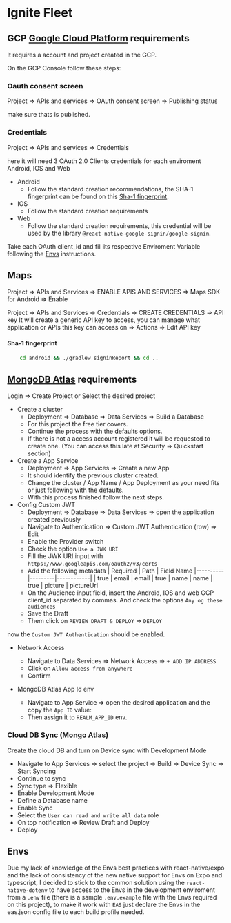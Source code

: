 # Ignite Fleet

## GCP [Google Cloud Platform](https://console.cloud.google.com/) requirements

It requires a account and project created in the GCP.

On the GCP Console follow these steps:

### Oauth consent screen

Project => APIs and services => OAuth consent screen => Publishing status

make sure thats is published.

### Credentials

Project => APIs and services => Credentials

here it will need 3 OAuth 2.0 Clients credentials for each enviroment Android, IOS and Web

- Android
  - Follow the standard creation recommendations, the SHA-1 fingerprint can be found on this [Sha-1 fingerprint](#sha-1-fingerprint).
- IOS
  - Follow the standard creation requirements
- Web
  - Follow the standard creation requirements, this credential will be used by the library `@react-native-google-signin/google-signin`.

Take each OAuth client_id and fill its respective Enviroment Variable following the [Envs](#envs) instructions.

## Maps

Project => APIs and Services => ENABLE APIS AND SERVICES => Maps SDK for Android => Enable

Project => APIs and Services => Credentials => CREATE CREDENTIALS => API key
It will create a generic API key to access, you can manage what application or APIs this key can access on => Actions => Edit API key

#### Sha-1 fingerprint

```bash
    cd android && ./gradlew signinReport && cd ..
```

## [MongoDB Atlas](https://cloud.mongodb.com/) requirements

Login => Create Project or Select the desired project

- Create a cluster
  - Deployment => Database => Data Services => Build a Database
  - For this project the free tier covers.
  - Continue the process with the defaults options.
  - If there is not a access account registered it will be requested to create
    one. (You can access this late at Security => Quickstart section)
- Create a App Service
  - Deployment => App Services => Create a new App
  - It should identify the previous cluster created.
  - Change the cluster / App Name / App Deployment as your need fits or just following with the defaults.
  - With this process finished follow the next steps.
- Config Custom JWT
  - Deployment => Database => Data Services => open the application created previously
  - Navigate to Authentication => Custom JWT Authentication (row) => Edit
  - Enable the Provider switch
  - Check the option `Use a JWK URI`
  - Fill the JWK URI input with `https://www.googleapis.com/oauth2/v3/certs`
  - Add the following metadata
    | Required | Path | Field Name
    |----------|---------|------------|
    | true | email | email
    | true | name | name
    | true | picture | pictureUrl
  - On the Audience input field, insert the Android, IOS and web GCP client_id separated by commas. And check the options `Any og these audiences`
  - Save the Draft
  - Them click on `REVIEW DRAFT & DEPLOY` => `DEPLOY`

now the `Custom JWT Authentication` should be enabled.

- Network Access

  - Navigate to Data Services => Network Access => `+ ADD IP ADDRESS`
  - Click on `Allow access from anywhere`
  - Confirm

- MongoDB Atlas App Id env
  - Navigate to App Service => open the desired application and the copy the `App ID` value:
  - Then assign it to `REALM_APP_ID` env.

### Cloud DB Sync (Mongo Atlas)

Create the cloud DB and turn on Device sync with Development Mode

- Navigate to App Services => select the project => Build => Device Sync => Start Syncing
- Continue to sync
- Sync type => Flexible
- Enable Development Mode
- Define a Database name
- Enable Sync
- Select the `User can read and write all data` role
- On top notification => Review Draft and Deploy
- Deploy

## Envs

Due my lack of knowledge of the Envs best practices with react-native/expo and the
lack of consistency of the new native support for Envs on Expo and typescript,
I decided to stick to the common solution using the `react-native-dotenv` to have
access to the Envs in the development enviroment from a `.env` file (there is a
sample `.env.example` file with the Envs required on this project), to make it work
with `EAS` just declare the Envs in the eas.json config file to each build profile
needed.
